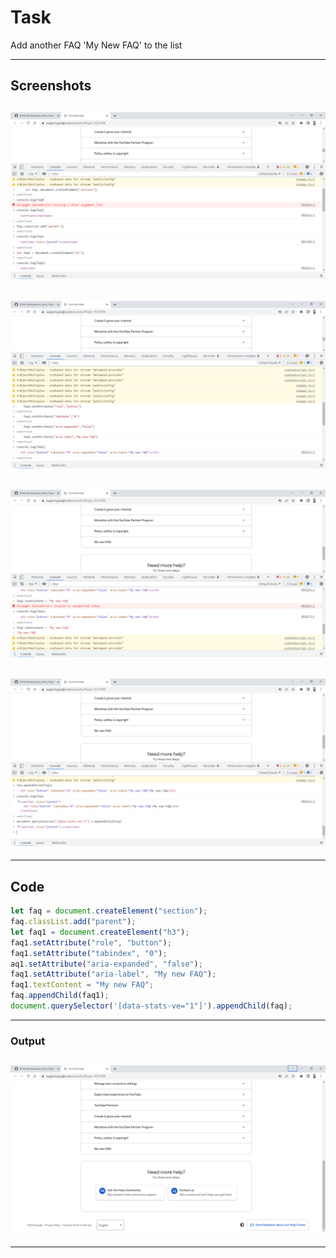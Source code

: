 # Task

Add another FAQ 'My New FAQ' to the list

---

## Screenshots

## ![Task3_1](./YouTube%20Help%20-%20Google%20Chrome%2011-11-2022%2018_52_10.png)

## ![Task3_2](./YouTube%20Help%20-%20Google%20Chrome%2011-11-2022%2018_52_00.png)

## ![Task3_3](./YouTube%20Help%20-%20Google%20Chrome%2011-11-2022%2018_50_20.png)

## ![Task3_4](./YouTube%20Help%20-%20Google%20Chrome%2011-11-2022%2018_49_14.png)

---

## Code

```javascript
let faq = document.createElement("section");
faq.classList.add("parent");
let faq1 = document.createElement("h3");
faq1.setAttribute("role", "button");
faq1.setAttribute("tabindex", "0");
aq1.setAttribute("aria-expanded", "false");
faq1.setAttribute("aria-label", "My new FAQ");
faq1.textContent = "My new FAQ";
faq.appendChild(faq1);
document.querySelector('[data-stats-ve="1"]').appendChild(faq);
```

---

### Output

## ![Output](./YouTube%20Help%20-%20Google%20Chrome%2011-11-2022%2018_57_11.png)

---
